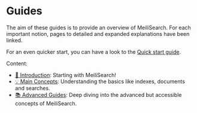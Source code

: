 # Guides

The aim of these guides is to provide an overview of MeiliSearch. For each important notion, pages to detailed and expanded explanations have been linked.

For an even quicker start, you can have a look to the [Quick start guide](/tutorials/howtos/quickstart.md).

Content:

- [🚀 Introduction](/guides/introduction/): Starting with MeiliSearch!
- [💡 Main Concepts](/guides/main_concepts/): Understanding the basics like indexes, documents and searches.
- [📚 Advanced Guides](/guides/advanced_guides/): Deep diving into the advanced but accessible concepts of MeiliSearch.
